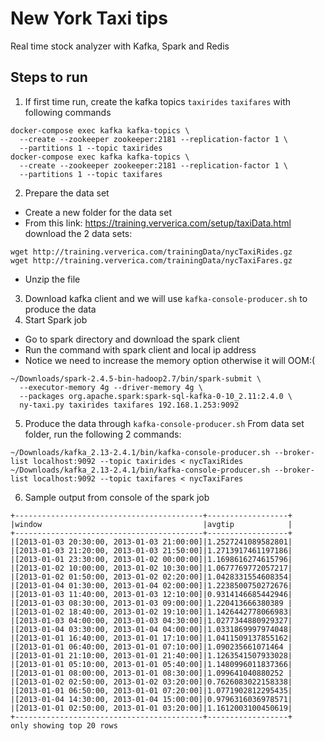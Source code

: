 # New York Taxi tips
Real time stock analyzer with Kafka, Spark and Redis

## Steps to run
1. If first time run, create the kafka topics `taxirides` `taxifares` with following commands
```
docker-compose exec kafka kafka-topics \
  --create --zookeeper zookeeper:2181 --replication-factor 1 \
  --partitions 1 --topic taxirides
docker-compose exec kafka kafka-topics \
  --create --zookeeper zookeeper:2181 --replication-factor 1 \
  --partitions 1 --topic taxifares
```
2. Prepare the data set
- Create a new folder for the data set
- From this link: https://training.ververica.com/setup/taxiData.html download the 2 data sets:
```
wget http://training.ververica.com/trainingData/nycTaxiRides.gz
wget http://training.ververica.com/trainingData/nycTaxiFares.gz
```
- Unzip the file
3. Download kafka client and we will use `kafka-console-producer.sh` to produce the data
4. Start Spark job
- Go to spark directory and download the spark client
- Run the command with spark client and local ip address
- Notice we need to increase the memory option otherwise it will OOM:(
```
~/Downloads/spark-2.4.5-bin-hadoop2.7/bin/spark-submit \
  --executor-memory 4g --driver-memory 4g \
  --packages org.apache.spark:spark-sql-kafka-0-10_2.11:2.4.0 \
  ny-taxi.py taxirides taxifares 192.168.1.253:9092
``` 
5. Produce the data through `kafka-console-producer.sh`
From data set folder, run the following 2 commands:
```
~/Downloads/kafka_2.13-2.4.1/bin/kafka-console-producer.sh --broker-list localhost:9092 --topic taxirides < nycTaxiRides
~/Downloads/kafka_2.13-2.4.1/bin/kafka-console-producer.sh --broker-list localhost:9092 --topic taxifares < nycTaxiFares
```
6. Sample output from console of the spark job
```
+------------------------------------------+------------------+
|window                                    |avgtip            |
+------------------------------------------+------------------+
|[2013-01-03 20:30:00, 2013-01-03 21:00:00]|1.2527241089582801|
|[2013-01-03 21:20:00, 2013-01-03 21:50:00]|1.2713917461197186|
|[2013-01-01 23:30:00, 2013-01-02 00:00:00]|1.1698616274615796|
|[2013-01-02 10:00:00, 2013-01-02 10:30:00]|1.0677769772057217|
|[2013-01-02 01:50:00, 2013-01-02 02:20:00]|1.0428331554608354|
|[2013-01-04 01:30:00, 2013-01-04 02:00:00]|1.2238500750272676|
|[2013-01-03 11:40:00, 2013-01-03 12:10:00]|0.9314146685442946|
|[2013-01-03 08:30:00, 2013-01-03 09:00:00]|1.220413666380389 |
|[2013-01-02 18:40:00, 2013-01-02 19:10:00]|1.1426442778066983|
|[2013-01-03 04:00:00, 2013-01-03 04:30:00]|1.0277344880929327|
|[2013-01-04 03:30:00, 2013-01-04 04:00:00]|1.0331869997974048|
|[2013-01-01 16:40:00, 2013-01-01 17:10:00]|1.0411509137855162|
|[2013-01-01 06:40:00, 2013-01-01 07:10:00]|1.090235661071464 |
|[2013-01-01 21:10:00, 2013-01-01 21:40:00]|1.1263541507933028|
|[2013-01-01 05:10:00, 2013-01-01 05:40:00]|1.1480996011837366|
|[2013-01-01 08:00:00, 2013-01-01 08:30:00]|1.099641040880252 |
|[2013-01-02 02:50:00, 2013-01-02 03:20:00]|0.7626083022158338|
|[2013-01-01 06:50:00, 2013-01-01 07:20:00]|1.0771902812295435|
|[2013-01-04 14:30:00, 2013-01-04 15:00:00]|0.9796316036978571|
|[2013-01-01 02:50:00, 2013-01-01 03:20:00]|1.1612003100450619|
+------------------------------------------+------------------+
only showing top 20 rows
```